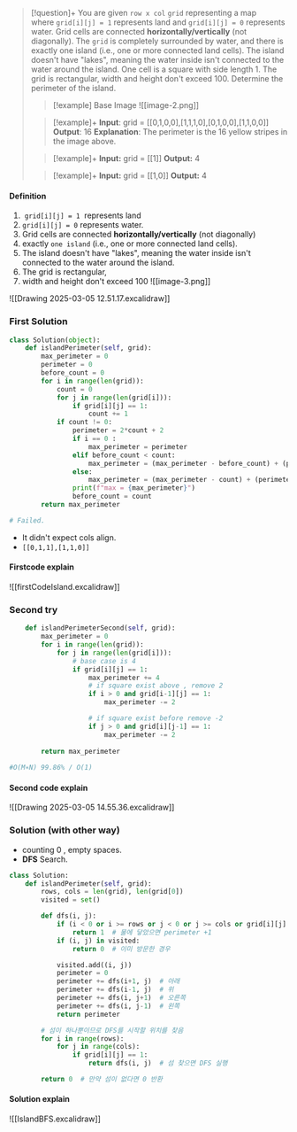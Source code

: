 > [!question]+
> You are given `row x col` `grid` representing a map where `grid[i][j] = 1` represents land and `grid[i][j] = 0` represents water.
> Grid cells are connected **horizontally/vertically** (not diagonally). 
> The `grid` is completely surrounded by water, and there is exactly one island (i.e., one or more connected land cells).
> The island doesn't have "lakes", meaning the water inside isn't connected to the water around the island.
>  One cell is a square with side length 1. 
>  The grid is rectangular, width and height don't exceed 100. Determine the perimeter of the island.
>  > [!example] Base Image
>  > ![[image-2.png]]
> 
>  > [!example]+
>  > **Input**: grid = [[0,1,0,0],[1,1,1,0],[0,1,0,0],[1,1,0,0]\]
>  > **Output**: 16
>  > **Explanation**: The perimeter is the 16 yellow stripes in the image above.
>
> > [!example]+
> > **Input:** grid = [[1]]
> >**Output:** 4
>
> >[!example]+
> >**Input:** grid = [[1,0]]
> > **Output:** 4

#### Definition
1.  `grid[i][j] = 1`  represents land
2. `grid[i][j] = 0` represents water.
3. Grid cells are connected **horizontally/vertically** (not diagonally)
4. exactly `one island` (i.e., one or more connected land cells).
5. The island doesn't have "lakes", meaning the water inside isn't connected to the water around the island.
6. The grid is rectangular,
7. width and height don't exceed 100
![[image-3.png]]

![[Drawing 2025-03-05 12.51.17.excalidraw]]

### First Solution
```python
class Solution(object):
    def islandPerimeter(self, grid):
        max_perimeter = 0
        perimeter = 0
        before_count = 0
        for i in range(len(grid)):
            count = 0
            for j in range(len(grid[i])):
                if grid[i][j] == 1:
                    count += 1
            if count != 0:
                perimeter = 2*count + 2
                if i == 0 :
                    max_perimeter = perimeter
                elif before_count < count:
                    max_perimeter = (max_perimeter - before_count) + (perimeter - before_count)
                else:
                    max_perimeter = (max_perimeter - count) + (perimeter - count)
                print(f"max = {max_perimeter}")
                before_count = count
        return max_perimeter

# Failed. 
```

- It didn't expect cols align. 
- `[[0,1,1],[1,1,0]]`

#### Firstcode explain
![[firstCodeIsland.excalidraw]]

### Second try 
```python
    def islandPerimeterSecond(self, grid):
        max_perimeter = 0
        for i in range(len(grid)):
            for j in range(len(grid[i])):
                # base case is 4
                if grid[i][j] == 1:
                    max_perimeter += 4
                    # if square exist above , remove 2
                    if i > 0 and grid[i-1][j] == 1:
                        max_perimeter -= 2

                    # if square exist before remove -2
                    if j > 0 and grid[i][j-1] == 1:
                        max_perimeter -= 2
                
        return max_perimeter
        
#O(M∗N) 99.86% / O(1)

```

#### Second code explain

![[Drawing 2025-03-05 14.55.36.excalidraw]]


### Solution (with other way)
- counting 0 , empty spaces. 
- **DFS** Search.

```python
class Solution:
    def islandPerimeter(self, grid):
        rows, cols = len(grid), len(grid[0])
        visited = set()

        def dfs(i, j):
            if (i < 0 or i >= rows or j < 0 or j >= cols or grid[i][j] == 0):
                return 1  # 물에 닿았으면 perimeter +1
            if (i, j) in visited:
                return 0  # 이미 방문한 경우

            visited.add((i, j))
            perimeter = 0
            perimeter += dfs(i+1, j)  # 아래
            perimeter += dfs(i-1, j)  # 위
            perimeter += dfs(i, j+1)  # 오른쪽
            perimeter += dfs(i, j-1)  # 왼쪽
            return perimeter

        # 섬이 하나뿐이므로 DFS를 시작할 위치를 찾음
        for i in range(rows):
            for j in range(cols):
                if grid[i][j] == 1:
                    return dfs(i, j)  # 섬 찾으면 DFS 실행

        return 0  # 만약 섬이 없다면 0 반환
```

#### Solution explain
![[IslandBFS.excalidraw]]


